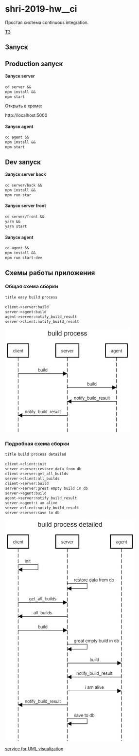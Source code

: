 # shri-2019-hw__ci
Простая система continuous integration.

[ТЗ](docs/TASK.md)

## Запуск

## Production запуск

#### Запуск server

```npm
cd server &&
npm install &&
npm start
```

Открыть в хроме:

http://localhost:5000 

#### Запуск agent

```npm
cd agent &&
npm install &&
npm start
```

## Dev запуск

#### Запуск server back

```npm
cd server/back &&
npm install &&
npm run star
```

#### Запуск server front

```npm
cd server/front &&
yarn &&
yarn start
```

#### Запуск agent

```npm
cd agent &&
npm install &&
npm run start-dev
```

## Схемы работы приложения

### Общая схема сборки

```
title easy build process

client->server:build
server->agent:build
agent->server:notify_build_result
server->client:notify_build_result
```

![](docs/build_sequince_uml_diagram.png)

### Подробная схема сборки

```
title build process detailed

client->client:init
server->server:restore data from db
client->server:get_all_builds
server->client:all_builds
client->server:build
server->server:great empty build in db
server->agent:build
agent->server:notify_build_result
server->agent:i am alive
server->client:notify_build_result
server->server:save to db
```

![](docs/build_sequince_uml_diagram_detailed.png)





[service for UML visualization](https://sequencediagram.org/)